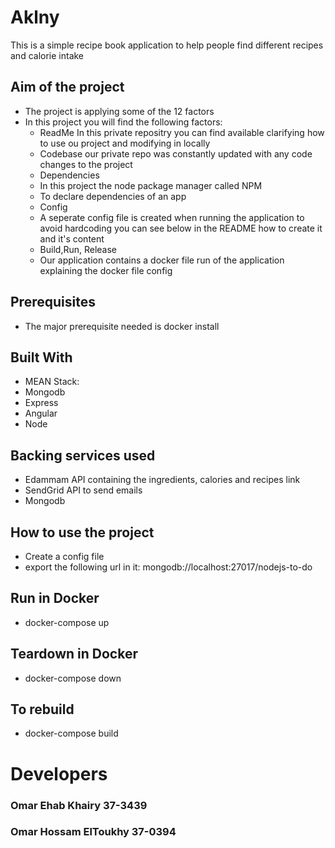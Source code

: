# Aklny

This is a simple recipe book application to help people find different recipes and calorie intake

## Aim of the project

* The project is applying some of the 12 factors 
* In this project you will find the following factors:
  * ReadMe In this private repositry you can find available clarifying how to use ou project and modifying in locally
  * Codebase our private repo was constantly updated with any code changes to the project 
  * Dependencies
   * In this project the node package manager called NPM 
   * To declare dependencies of an app 
  * Config
   * A seperate config file is created when running the application to avoid hardcoding you can see below in the README how to create it and it's content
  * Build,Run, Release
   * Our application contains a docker file run of the application explaining the docker file config
## Prerequisites

* The major prerequisite needed is docker install

## Built With

* MEAN Stack:
 * Mongodb
 * Express
 * Angular
 * Node
 
## Backing services used

* Edammam API containing the ingredients, calories and recipes link
* SendGrid API to send emails
* Mongodb 

## How to use the project

* Create a config file
* export the following url in it: mongodb://localhost:27017/nodejs-to-do

## Run in Docker

* docker-compose up

## Teardown in Docker

* docker-compose down

## To rebuild 
* docker-compose build

# Developers

### Omar Ehab Khairy 37-3439
### Omar Hossam ElToukhy 37-0394
